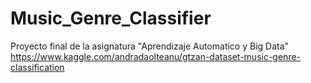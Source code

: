 # Music_Genre_Classifier
Proyecto final de la asignatura "Aprendizaje Automatico y Big Data"
https://www.kaggle.com/andradaolteanu/gtzan-dataset-music-genre-classification
